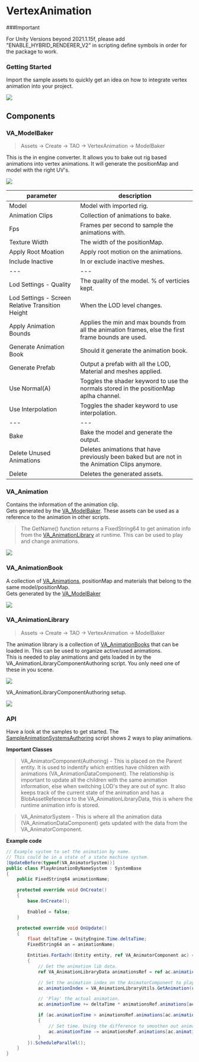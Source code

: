 # VertexAnimation

###Important

For Unity Versions beyond 2021.1.15f, please add "ENABLE_HYBRID_RENDERER_V2" in scripting define symbols in order for the package to work.

### Getting Started

Import the sample assets to quickly get an idea on how to integrate vertex animation into your project.

![](Images/SampleAssets_01.gif)

## Components

### VA_ModelBaker

> Assets -> Create -> TAO -> VertexAnimation -> ModelBaker

This is the in engine converter. It allows you to bake out rig based animations into vertex animations. It will generate the positionMap and model with the right UV's.

![](Images/VA_ModelBaker_01.png)

| parameter | description |
| --- | --- |
| Model | Model with imported rig. |
| Animation Clips | Collection of animations to bake. |
| Fps | Frames per second to sample the animations with. |
| Texture Width | The width of the positionMap. |
| Apply Root Moation | Apply root motion on the animations. |
| Include Inactive | In or exclude inactive meshes. |
| --- | --- |
| Lod Settings - Quality | The quality of the model. % of verticies kept. |
| Lod Settings - Screen Relative Transition Height | When the LOD level changes. |
| Apply Animation Bounds | Applies the min and max bounds from all the animation frames, else the first frame bounds are used. |
| Generate Animation Book | Should it generate the animation book. |
| Generate Prefab | Output a prefab with all the LOD, Material and meshes applied. |
| Use Normal(A) | Toggles the shader keyword to use the normals stored in the positionMap aplha channel. |
| Use Interpolation | Toggles the shader keyword to use interpolation. |
| --- | --- |
| Bake | Bake the model and generate the output. |
| Delete Unused Animations | Deletes animations that have previously been baked but are not in the Animation Clips anymore. |
| Delete | Deletes the generated assets. |

### VA_Animation

Contains the information of the animation clip.  
Gets generated by the [VA_ModelBaker](#va_modelbaker). These assets can be used as a reference to the animation in other scripts. 

> The GetName() function returns a FixedString64 to get animation info from the [VA_AnimationLibrary](#va_animationlibrary) at runtime. This can be used to play and change animations.

![](Images/VA_Animation_01.png)

### VA_AnimationBook

A collection of [VA_Animations](#va_animation), positionMap and materials that belong to the same model/positionMap.  
Gets generated by the [VA_ModelBaker](#va_modelbaker)

![](Images/VA_AnimationBook_01.png)

### VA_AnimationLibrary

> Assets -> Create -> TAO -> VertexAnimation -> ModelBaker

The animation library is a collection of [VA_AnimationBooks](#va_animationbook) that can be loaded in. This can be used to organize active/used animations.  
This is needed to play animations and gets loaded in by the VA_AnimationLibraryComponentAuthoring script. You only need one of these in you scene.

![](Images/VA_AnimationLibrary_01.png)

VA_AnimationLibraryComponentAuthoring setup.

![](Images/VA_AnimationLibrary_02.png)

### API

Have a look at the samples to get started. The [SampleAnimationSystemsAuthoring](/Samples~/Example1/Scripts/SampleAnimationSystemsAuthoring.cs) script shows 2 ways to play animations.

**Important Classes**

> VA_AnimatorComponent(Authoring) - This is placed on the Parent entity. It is used to indentify which entities have children with animations (VA_AnimationDataComponent). The relationship is important to update all the children with the same animation information, else when switching LOD's they are out of sync. It also keeps track of the current state of the animation and has a BlobAssetReference to the VA_AnimationLibraryData, this is where the runtime animation info is stored.

> VA_AnimatorSystem - This is where all the animation data (VA_AnimationDataComponent) gets updated with the data from the VA_AnimatorComponent.

**Example code**

```C#
// Example system to set the animation by name.
// This could be in a state of a state machine system.
[UpdateBefore(typeof(VA_AnimatorSystem))]
public class PlayAnimationByNameSystem : SystemBase
{
	public FixedString64 animationName;

	protected override void OnCreate()
	{
		base.OnCreate();

		Enabled = false;
	}

	protected override void OnUpdate()
	{
		float deltaTime = UnityEngine.Time.deltaTime;
		FixedString64 an = animationName;

		Entities.ForEach((Entity entity, ref VA_AnimatorComponent ac) =>
		{
			// Get the animation lib data.
			ref VA_AnimationLibraryData animationsRef = ref ac.animationLibrary.Value;

			// Set the animation index on the AnimatorComponent to play this animation.
			ac.animationIndex = VA_AnimationLibraryUtils.GetAnimation(ref animationsRef, an);

			// 'Play' the actual animation.
			ac.animationTime += deltaTime * animationsRef.animations[ac.animationIndex].frameTime;

			if (ac.animationTime > animationsRef.animations[ac.animationIndex].duration)
			{
				// Set time. Using the difference to smoothen out animations when looping.
				ac.animationTime -= animationsRef.animations[ac.animationIndex].duration;
			}
		}).ScheduleParallel();
	}
}
```